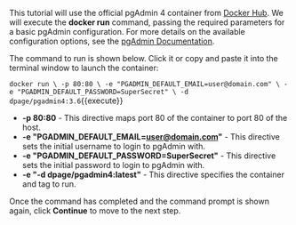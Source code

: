 This tutorial will use the official pgAdmin 4 container from
[Docker Hub](https://cloud.docker.com/repository/docker/dpage/pgadmin4). We will execute the
**docker run** command, passing the required parameters for a basic pgAdmin
configuration. For more details on the available configuration options, see the
[pgAdmin Documentation](https://www.pgadmin.org/docs/pgadmin4/latest/container_deployment.html).

The command to run is shown below. Click it or copy and paste it into the
terminal window to launch the container:

`docker run \
    -p 80:80 \
    -e "PGADMIN_DEFAULT_EMAIL=user@domain.com" \
    -e "PGADMIN_DEFAULT_PASSWORD=SuperSecret" \
    -d dpage/pgadmin4:3.6`{{execute}}

* **-p 80:80** - This directive maps port 80 of the container to port 80 of the
  host.
* **-e "PGADMIN_DEFAULT_EMAIL=user@domain.com"** - This directive sets the
  initial username to login to pgAdmin with.
* **-e "PGADMIN_DEFAULT_PASSWORD=SuperSecret"** - This directive sets the
  initial password to login to pgAdmin with.  
* **-e "-d dpage/pgadmin4:latest"** - This directive specifies the container
  and tag to run.

Once the command has completed and the command prompt is shown again, click
**Continue** to move to the next step.
